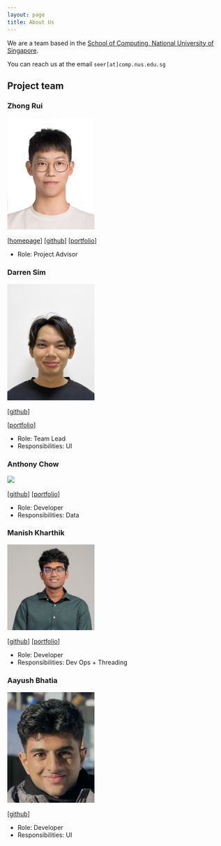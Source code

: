 ```yaml
---
layout: page
title: About Us
---
```


We are a team based in the [School of Computing, National University of Singapore](https://www.comp.nus.edu.sg).

You can reach us at the email `seer[at]comp.nus.edu.sg`

## Project team

### Zhong Rui

<img src="images/zhonggruii.png" width="200px">
 
[[homepage](http://www.comp.nus.edu.sg/~damithch)]
[[github](https://github.com/zhonggruii/tp)]
[[portfolio](team/johndoe.md)]

* Role: Project Advisor


### Darren Sim 

<img src="images/darrensimmx.png" width="200px">

[[github](http://github.com/darrensimmx)]

[[portfolio](team/johndoe.md)]

* Role: Team Lead
* Responsibilities: UI

### Anthony Chow

<img src="images/mesutantonio.png" width="200px">

[[github](http://github.com/mesutantonio)] [[portfolio](team/johndoe.md)]

* Role: Developer
* Responsibilities: Data

### Manish Kharthik

<img src="images/manishkharthik.png" width="200px">

[[github](http://github.com/manishkharthik)]
[[portfolio](team/johndoe.md)]

* Role: Developer
* Responsibilities: Dev Ops + Threading

### Aayush Bhatia

<img src="images/abhatia2003.png" width="200px">

[[github](http://github.com/abhatia2003)]

* Role: Developer
* Responsibilities: UI
